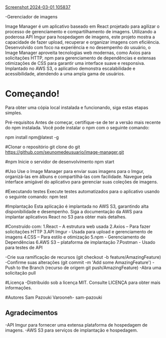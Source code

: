 [Screenshot 2024-03-01 105837](https://github.com/sam-pazouki/Lyncas-Desafio/assets/68926038/78eab1cf-20e5-420b-bbc9-bc1c006a4f59)

-Gerenciador de imagens

Image Manager é um aplicativo baseado em React projetado para agilizar o processo de gerenciamento e compartilhamento de imagens. Utilizando a poderosa API Imgur para hospedagem de imagens, este projeto mostra a capacidade de fazer upload, recuperar e organizar imagens com eficiência. Desenvolvido com foco na experiência e no desempenho do usuário, o Image Manager aproveita tecnologias web modernas, como Axios para solicitações HTTP, npm para gerenciamento de dependências e extensas otimizações de CSS para garantir uma interface suave e responsiva. Implantado no AWS S3, o aplicativo demonstra escalabilidade e acessibilidade, atendendo a uma ampla gama de usuários.

# Começando!
Para obter uma cópia local instalada e funcionando, siga estas etapas simples.

Pré-requisitos
Antes de começar, certifique-se de ter a versão mais recente do npm instalada. Você pode instalar o npm com o seguinte comando:

npm install npm@latest -g

#Clonar o repositório
git clone do git https://github.com/seunomedeusuario/image-manager.git

#npm
Inicie o servidor de desenvolvimento
npm start

#Uso
Use o Image Manager para enviar suas imagens para o Imgur, organizá-las em álbuns e compartilhá-las com facilidade. Navegue pela interface amigável do aplicativo para gerenciar suas coleções de imagens.

#Executando testes
Execute testes automatizados para o aplicativo usando o seguinte comando:
npm test

#Implantação
Esta aplicação é implantada no AWS S3, garantindo alta disponibilidade e desempenho. Siga a documentação da AWS para implantar aplicativos React no S3 para obter mais detalhes.

#Construído com:
1.React – A estrutura web usada
2.Axios – Para fazer solicitações HTTP
3.API Imgur - Usada para upload e gerenciamento de imagens
4.CSS – Para estilo e otimização
5.npm - Gerenciamento de Dependências
6.AWS S3 – plataforma de implantação
7.Postman - Usado para testes de API

-Crie sua ramificação de recursos (git checkout -b feature/AmazingFeature)
-Confirme suas alterações (git commit -m 'Add some AmazingFeature')
-Push to the Branch (recurso de origem git push/AmazingFeature)
-Abra uma solicitação pull

#Licença
-Distribuído sob a licença MIT. Consulte LICENÇA para obter mais informações.

#Autores
Sam Pazouki Varooneh- sam-pazouki

## Agradecimentos
-API Imgur para fornecer uma extensa plataforma de hospedagem de imagens.
-AWS S3 para serviços de implantação e hospedagem.

